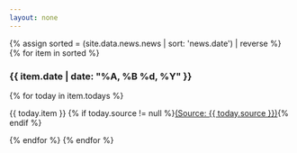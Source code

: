 ```yaml
---
layout: none
---
```

<div>
      {% assign sorted = (site.data.news.news | sort: 'news.date') | reverse %}
      {% for item in sorted %}
    <h3>{{ item.date | date: "%A, %B %d, %Y" }}</h3>
        {% for today in item.todays %}
         <p>{{ today.item }} <span class="small">{% if today.source != null %}<a href="{{ today.url }}">(Source: {{ today.source }})</a>{% endif %}</span></p>
        {% endfor %}
    {% endfor %}
</div>